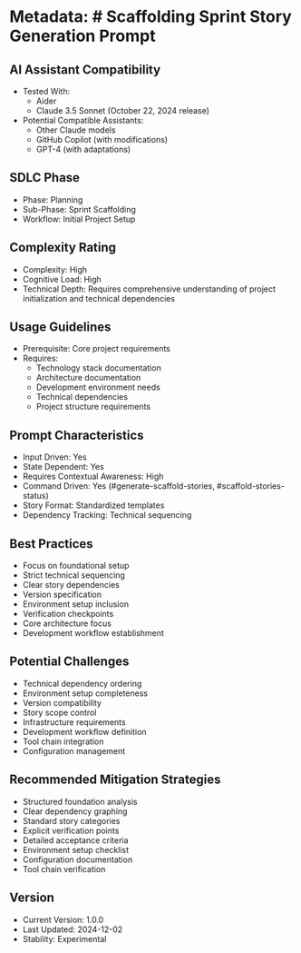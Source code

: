 # Metadata: # Scaffolding Sprint Story Generation Prompt

## AI Assistant Compatibility
- Tested With: 
  * Aider
  * Claude 3.5 Sonnet (October 22, 2024 release)
- Potential Compatible Assistants: 
  * Other Claude models
  * GitHub Copilot (with modifications)
  * GPT-4 (with adaptations)

## SDLC Phase
- Phase: Planning
- Sub-Phase: Sprint Scaffolding
- Workflow: Initial Project Setup

## Complexity Rating
- Complexity: High
- Cognitive Load: High
- Technical Depth: Requires comprehensive understanding of project initialization and technical dependencies

## Usage Guidelines
- Prerequisite: Core project requirements
- Requires: 
  * Technology stack documentation
  * Architecture documentation
  * Development environment needs
  * Technical dependencies
  * Project structure requirements

## Prompt Characteristics
- Input Driven: Yes
- State Dependent: Yes
- Requires Contextual Awareness: High
- Command Driven: Yes (#generate-scaffold-stories, #scaffold-stories-status)
- Story Format: Standardized templates
- Dependency Tracking: Technical sequencing

## Best Practices
- Focus on foundational setup
- Strict technical sequencing
- Clear story dependencies
- Version specification
- Environment setup inclusion
- Verification checkpoints
- Core architecture focus
- Development workflow establishment

## Potential Challenges
- Technical dependency ordering
- Environment setup completeness
- Version compatibility
- Story scope control
- Infrastructure requirements
- Development workflow definition
- Tool chain integration
- Configuration management

## Recommended Mitigation Strategies
- Structured foundation analysis
- Clear dependency graphing
- Standard story categories
- Explicit verification points
- Detailed acceptance criteria
- Environment setup checklist
- Configuration documentation
- Tool chain verification

## Version
- Current Version: 1.0.0
- Last Updated: 2024-12-02
- Stability: Experimental
